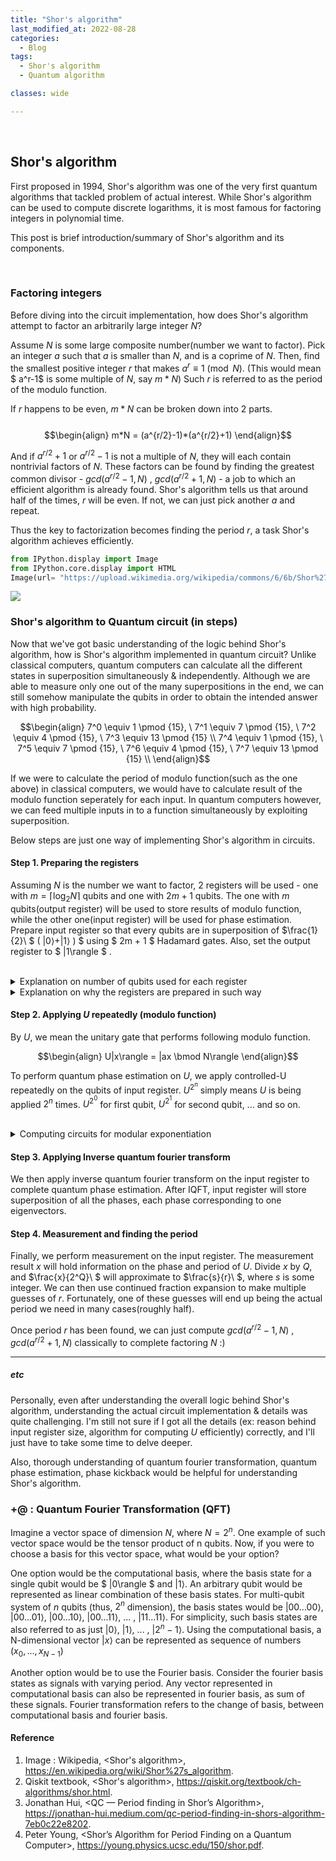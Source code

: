 ```yaml
---
title: "Shor's algorithm"
last_modified_at: 2022-08-28
categories:
  - Blog
tags:
  - Shor's algorithm
  - Quantum algorithm

classes: wide

---  
```

<br/>

## Shor's algorithm

  First proposed in 1994, Shor's algorithm was one of the very first quantum algorithms that tackled problem of actual interest. While Shor's algorithm can be used to compute discrete logarithms, it is most famous for factoring integers in polynomial time. 
  
  This post is brief introduction/summary of Shor's algorithm and its components. 
  
  <br>

### Factoring integers

  Before diving into the circuit implementation, how does Shor's algorithm attempt to factor an arbitrarily large integer $N$? 
  
  Assume $N$ is some large composite number(number we want to factor). Pick an integer $a$ such that $a$ is smaller than $N$, and is a coprime of $N$. Then, find the smallest positive integer $r$ that makes $a^r \equiv 1 \pmod N$. (This would mean $ a^r-1$ is some multiple of $N$, say $m*N$) Such $r$ is referred to as the period of the modulo function. 
  
  If $r$ happens to be even, $m*N$ can be broken down into 2 parts.
  <br><br>
  $$\begin{align} 
  m*N = (a^{r/2}-1)*(a^{r/2}+1)
  \end{align}$$ 
  
  And if $a^{r/2}+1$ or $a^{r/2}-1$ is not a multiple of $N$, they will each contain nontrivial factors of $N$. These factors can be found by finding the greatest common divisor - $gcd(a^{r/2}-1, N)$ , $gcd(a^{r/2}+1, N)$ - a job to which an efficient algorithm is already found. Shor's algorithm tells us that around half of the times, $r$ will be even. If not, we can just pick another $a$ and repeat. 

  Thus the key to factorization becomes finding the period $r$, a task Shor's algorithm achieves efficiently. 
  <br>


```python
from IPython.display import Image
from IPython.core.display import HTML 
Image(url= "https://upload.wikimedia.org/wikipedia/commons/6/6b/Shor%27s_algorithm.svg")
```




<img src="https://upload.wikimedia.org/wikipedia/commons/6/6b/Shor%27s_algorithm.svg"/>



### Shor's algorithm to Quantum circuit (in steps)

  Now that we've got basic understanding of the logic behind Shor's algorithm, how is Shor's algorithm implemented in quantum circuit? Unlike classical computers, quantum computers can calculate all the different states in superposition simultaneously & independently. Although we are able to measure only one out of the many superpositions in the end, we can still somehow manipulate the qubits in order to obtain the intended answer with high probability. 
  <br>

  $$\begin{align} 
  7^0 \equiv 1 \pmod {15}, \   7^1 \equiv 7 \pmod {15}, \   7^2 \equiv 4 \pmod {15}, \   7^3 \equiv 13 \pmod {15} \\
  7^4 \equiv 1 \pmod {15}, \   7^5 \equiv 7 \pmod {15}, \   7^6 \equiv 4 \pmod {15}, \   7^7 \equiv 13 \pmod {15} \\
  \end{align}$$ 

  If we were to calculate the period of modulo function(such as the one above) in classical computers, we would have to calculate result of the modulo function seperately for each input. In quantum computers however, we can feed multiple inputs in to a function simultaneously by exploiting superposition. 

  Below steps are just one way of implementing Shor's algorithm in circuits.
  <br>

#### Step 1. Preparing the registers

Assuming $N$ is the number we want to factor, 2 registers will be used - one with $m = \lceil \log_2 N \rceil$ qubits and one with $2m + 1$ qubits. The one with $m$ qubits(output register) will be used to store results of modulo function, while the other one(input register) will be used for phase estimation. Prepare input register so that every qubits are in superposition of $\frac{1}{2}\ $ ( $|0\rangle + |1\rangle$ ) $ using $ 2m + 1 $ Hadamard gates. Also, set the output register to $ |1\rangle $ .

<br>

<details>
  <summary> Explanation on number of qubits used for each register </summary>

  1. output register : The results of modulo $N$ function will range from $0$ from $N-1$ at most. To store these results, $m = \lceil \log_2 N \rceil$ qubits are used. 

<br>

  2. input register : To achieve needed precision even in worst case. Assume $|x\rangle$ is the measurement result in input register during quantum phase estimation, while $Q$ is number of qubits in input register. It turns out $\frac{x}{2^Q}\ $ approximates to $\frac{s}{r}\ $, where $s$ is some integer. The worst case is when $s = 1$ with period $r$ approaching $N$, making it very hard to distinguish $\frac{1}{r}\ $ from $\frac{1}{r+1}\ $. So to achieve necessary precision, we want $|\frac{x}{2^Q}\ - \frac{s}{r}\ | < \frac{1}{2N^2}\ $. This can be achieved by setting $Q = 2m + 1$.
</details>

<details>
  <summary> Explanation on why the registers are prepared in such way </summary>

  1. input reg : To exploit superposition. We are trying to feed all the inputs $|0\rangle$, $|1\rangle$, ... , $|2^{2m + 1}-1\rangle $ at once. 
  
  <br>
  $\begin{align} 
    |0\rangle + |1\rangle + ... + |2^{2m + 1}-1\rangle = |++++...++\rangle
  \end{align}$
  <br>

  2. output reg : To be used in quantum phase estimation. Say we were to apply a controlled-unitary gate $U$. If the target qubit is an eigenvector of $U$, the control qubit actually gets its phase shifted while the target qubit remains unchanged. This phenomenon is called 'phase kickback'. But how do we know the eigenvector of $U$, when we don't even know its phase? Fortunately, we don't need to know what all the individual eigenvectors are. It turns out, When you sum up the $r$ eigenvectors, it just becomes $|1\rangle$. 
  
</details>

#### Step 2. Applying $U$ repeatedly (modulo function)

By $U$, we mean the unitary gate that performs following modulo function. 

$$\begin{align} 
    U|x\rangle = |ax \bmod N\rangle
  \end{align}$$

To perform quantum phase estimation on $U$, we apply controlled-U repeatedly on the qubits of input register. $U^{2^n}$ simply means $U$ is being applied $2^n$ times. $U^{2^0}$ for first qubit, $U^{2^1}$ for second qubit, ... and so on. 

<br>

<details>
  <summary> Computing circuits for modular exponentiation </summary>

  But how do we build the circuit for $U^{2^n}$ as $n$ gets larger? Although there is a relatively efficient method for computing such circuits - known as "repeated squaring" -, this step is still considered a bottleneck in Shor's algorithm and main source of complexity. 

</details>

#### Step 3. Applying Inverse quantum fourier transform

We then apply inverse quantum fourier transform on the input register to complete quantum phase estimation. After IQFT, input register will store superposition of all the phases, each phase corresponding to one eigenvectors. 


#### Step 4. Measurement and finding the period

Finally, we perform measurement on the input register. The measurement result $x$ will hold information on the phase and period of $U$. Divide $x$ by $Q$, and $\frac{x}{2^Q}\ $ will approximate to $\frac{s}{r}\ $, where $s$ is some integer. We can then use continued fraction expansion to make multiple guesses of $r$. Fortunately, one of these guesses will end up being the actual period we need in many cases(roughly half). 

Once period $r$ has been found, we can just compute $gcd(a^{r/2}-1, N)$ , $gcd(a^{r/2}+1, N)$ classically to complete factoring $N$ :)


---

##### etc

Personally, even after understanding the overall logic behind Shor's algorithm, understanding the actual circuit implementation & details was quite challenging. I'm still not sure if I got all the details (ex: reason behind input register size, algorithm for computing $U$ efficiently) correctly, and I'll just have to take some time to delve deeper. 

Also, thorough understanding of quantum fourier transformation, quantum phase estimation, phase kickback would be helpful for understanding Shor's algorithm. 

### +@ : Quantum Fourier Transformation (QFT)

  Imagine a vector space of dimension $N$, where $N = 2^n$. One example of such vector space would be the tensor product of n qubits. Now, if you were to choose a basis for this vector space, what would be your option? 
  
  One option would be the computational basis, where the basis state for a single qubit would be $ |0\rangle $ and $|1\rangle$. An arbitrary qubit would be represented as linear combination of these basis states. For multi-qubit system of $n$ qubits (thus, $2^n$ dimension), the basis states would be $|00...00\rangle$, $|00...01\rangle$, $|00...10\rangle$, $|00...11\rangle$, ... , $|11...11\rangle$. For simplicity, such basis states are also referred to as just $|0\rangle$, $|1\rangle$, ... , $|2^n-1\rangle$. Using the computational basis, a N-dimensional vector $|x\rangle$ can be represented as sequence of numbers $(x_0, ..., x_{N-1})$
  
  Another option would be to use the Fourier basis. Consider the fourier basis states as signals with varying period. Any vector represented in computational basis can also be represented in fourier basis, as sum of these signals. Fourier transformation refers to the change of basis, between computational basis and fourier basis. 

#### Reference

1. Image : Wikipedia, <Shor's algorithm>, https://en.wikipedia.org/wiki/Shor%27s_algorithm.
2. Qiskit textbook, <Shor's algorithm>, https://qiskit.org/textbook/ch-algorithms/shor.html.
3. Jonathan Hui, <QC — Period finding in Shor’s Algorithm>, https://jonathan-hui.medium.com/qc-period-finding-in-shors-algorithm-7eb0c22e8202.
4. Peter Young, <Shor’s Algorithm for Period Finding on a Quantum Computer>, https://young.physics.ucsc.edu/150/shor.pdf.
